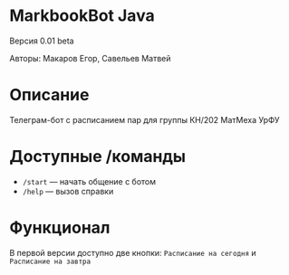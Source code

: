 # MarkbookBot Java

Версия 0.01 beta

Авторы: Макаров Егор, Савельев Матвей

# Описание

Телеграм-бот с расписанием пар для группы КН/202 МатМеха УрФУ

# Доступные /команды

- `/start` — начать общение с ботом
- `/help` — вызов справки

# Функционал

В первой версии доступно две кнопки: `Расписание на сегодня` и `Расписание на завтра`